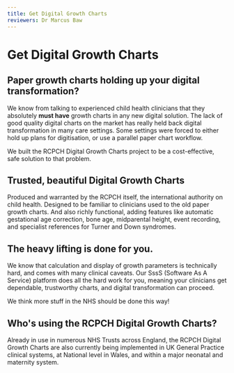 ```yaml
---
title: Get Digital Growth Charts
reviewers: Dr Marcus Baw
---
```


# Get Digital Growth Charts

## Paper growth charts holding up your digital transformation?

We know from talking to experienced child health clinicians that they absolutely **must have** growth charts in any new digital solution. The lack of good quality digital charts on the market has really held back digital transformation in many care settings. Some settings were forced to either hold up plans for digitisation, or use a parallel paper chart workflow.

We built the RCPCH Digital Growth Charts project to be a cost-effective, safe solution to that problem.

## Trusted, beautiful Digital Growth Charts

Produced and warranted by the RCPCH itself, the international authority on child health. Designed to be familiar to clinicians used to the old paper growth charts. And also richly functional, adding features like automatic gestational age correction, bone age, midparental height, event recording, and specialist references for Turner and Down syndromes.

## The heavy lifting is done for you.

We know that calculation and display of growth parameters is technically hard, and comes with many clinical caveats. Our SssS (Software As A Service) platform does all the hard work for you, meaning your clinicians get dependable, trustworthy charts, and digital transformation can proceed.

We think more stuff in the NHS should be done this way!

## Who's using the RCPCH Digital Growth Charts?

Already in use in numerous NHS Trusts across England, the RCPCH Digital Growth Charts are also currently being implemented in UK General Practice clinical systems, at National level in Wales, and within a major neonatal and maternity system.
